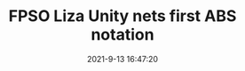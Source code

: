---
"title": "FPSO Liza Unity nets first ABS notation"
"date": "2021-9-13 16:47:20"
"feed_name": "OFFSHOREMAG"
"feed_website": "https://www.offshore-mag.com/"
"feed_rss": "https://www.offshore-mag.com/__rss/website-scheduled-content.xml?input=%7B%22sectionAlias%22%3A%22home%22%7D"
"link": "https://www.offshore-mag.com/rigs-vessels/article/14210208/fpso-liza-unity-nets-first-abs-notation"
"file": "_posts/2021-9-13-16-47-20_OFFSHOREMAG_fe372d344b649da7ef64c12af1cb6c521e4b0fab.md"
"accident": "0"
"drilling": "0"
---